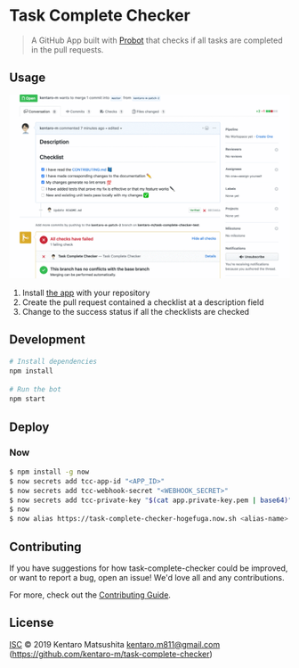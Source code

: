 # Task Complete Checker

> A GitHub App built with [Probot](https://github.com/probot/probot) that checks if all tasks are completed in the pull requests.

## Usage
![](./assets/demo.gif)

1. Install [the app](https://github.com/apps/task-complete-checker) with your repository
2. Create the pull request contained a checklist at a description field
3. Change to the success status if all the checklists are checked 

## Development

```sh
# Install dependencies
npm install

# Run the bot
npm start
```

## Deploy

### Now
```bash
$ npm install -g now
$ now secrets add tcc-app-id "<APP_ID>"
$ now secrets add tcc-webhook-secret "<WEBHOOK_SECRET>"
$ now secrets add tcc-private-key "$(cat app.private-key.pem | base64)"
$ now
$ now alias https://task-complete-checker-hogefuga.now.sh <alias-name>
```

## Contributing

If you have suggestions for how task-complete-checker could be improved, or want to report a bug, open an issue! We'd love all and any contributions.

For more, check out the [Contributing Guide](CONTRIBUTING.md).

## License

[ISC](LICENSE) © 2019 Kentaro Matsushita <kentaro.m811@gmail.com> (https://github.com/kentaro-m/task-complete-checker)
